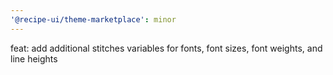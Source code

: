 ```yaml
---
'@recipe-ui/theme-marketplace': minor
---
```


feat: add additional stitches variables for fonts, font sizes, font weights, and line heights
